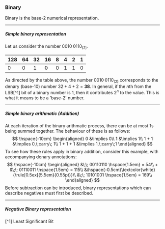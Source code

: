 ### Binary
Binary is the base-2 numerical representation.
***
##### Simple binary representation
Let us consider the number $0010\;0110_{(2)}$.

128|64|32|16|8|4|2|1
-|-|-|-|-|-|-|-
0|0|1|0|0|1|1|0
As directed by the table above, the number $0010\;0110_{(2)}$ corresponds to the denary (base-10) number $32 + 4 + 2 = \boldsymbol{38}$. In general, if the $n$th from the LSB[^1] bit of a binary number is $1$, then it contributes $2^n$ to the value. This is what it means to be a 'base-2' number.
***
##### Simple binary arithmatic (Addition)
At each iteration of the binary arithmatic process, there can be at most $1$s being summed together. The behaviour of these is as follows:
$$
\hspace{-10cm}
\begin{aligned}
	0 &\implies 0\\
	1 &\implies 1\\
	1 + 1 &\implies 0,\;carry\; 1\\
	1 + 1 + 1 &\implies 1,\;carry\;1
\end{aligned}
$$
To see how these rules apply in binary addition, consider this example, with accompanying denary annotations:
$$
\hspace{-10cm}
\begin{aligned}
	  &\;\; 00110110 \hspace{1.5em} = 54\\
	+ &\;\; 01110011 \hspace{1.5em} = 115\\
        &\hspace{-0.5cm}\textcolor{white}{\rule[0.5ex]{5.5em}{0.55pt}}\\
	  &\;\; 10101001 \hspace{1.5em} = 169\\
\end{aligned}
$$
Before subtraction can be introduced, binary representations which can describe negatives must first be described.
***
##### Negative Binary representation


[^1] Least Significant Bit